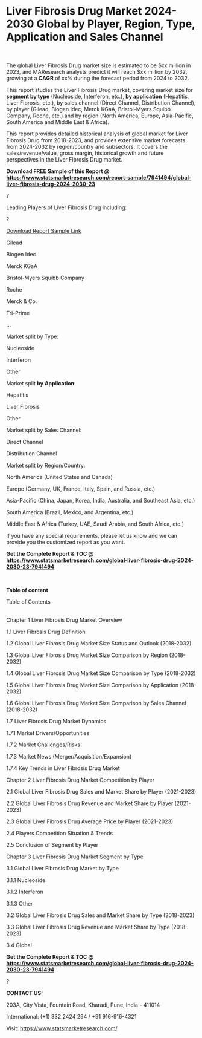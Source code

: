 <h1>Liver Fibrosis Drug Market 2024-2030 Global by Player, Region, Type, Application and Sales Channel</h1><br/><p>The global Liver Fibrosis Drug market size is estimated to be $xx million in 2023, and MAResearch analysts predict it will reach $xx million by 2032, growing at a <strong>CAGR</strong> of xx% during the forecast period from 2024 to 2032.</p>
 
 
 
 <p>This report studies the Liver Fibrosis Drug market, covering market size for <strong>segment by type</strong> (Nucleoside, Interferon, etc.), <strong>by application</strong> (Hepatitis, Liver Fibrosis, etc.), by sales channel (Direct Channel, Distribution Channel), by player (Gilead, Biogen Idec, Merck KGaA, Bristol-Myers Squibb Company, Roche, etc.) and by region (North America, Europe, Asia-Pacific, South America and Middle East & Africa).</p>
 
 
 
 <p>This report provides detailed historical analysis of global market for Liver Fibrosis Drug from 2018-2023, and provides extensive market forecasts from 2024-2032 by region/country and subsectors. It covers the sales/revenue/value, gross margin, historical growth and future perspectives in the Liver Fibrosis Drug market.</p>
 
 
 
 <div><b>Download FREE Sample of this Report @ <a href="https://www.statsmarketresearch.com/download-free-sample/7941494/global-liver-fibrosis-drug-2024-2030-23">https://www.statsmarketresearch.com/report-sample/7941494/global-liver-fibrosis-drug-2024-2030-23</a></b></div>
 
 
 
 <p>? </p>
 
 
 
 <p>Leading Players of Liver Fibrosis Drug including:</p>
 
 
 
 <p>? </p>
 
 
 
 <p><a href="https://www.statsmarketresearch.com/download-free-sample/7941494/global-liver-fibrosis-drug-2024-2030-23">Download Report Sample Link</a></p>
 
 
 
 <p>Gilead</p>
 
 
 
 <p>Biogen Idec</p>
 
 
 
 <p>Merck KGaA</p>
 
 
 
 <p>Bristol-Myers Squibb Company</p>
 
 
 
 <p>Roche</p>
 
 
 
 <p>Merck & Co.</p>
 
 
 
 <p>Tri-Prime</p>
 
 
 
 <p>...</p>
 
 
 
 <p>Market split by Type:</p>
 
 
 
 <p>Nucleoside</p>
 
 
 
 <p>Interferon</p>
 
 
 
 <p>Other</p>
 
 
 
 <p>Market split <strong>by Application</strong>:</p>
 
 
 
 <p>Hepatitis</p>
 
 
 
 <p>Liver Fibrosis</p>
 
 
 
 <p>Other</p>
 
 
 
 <p>Market split by Sales Channel:</p>
 
 
 
 <p>Direct Channel</p>
 
 
 
 <p>Distribution Channel</p>
 
 
 
 <p>Market split by Region/Country:</p>
 
 
 
 <p>North America (United States and Canada)</p>
 
 
 
 <p>Europe (Germany, UK, France, Italy, Spain, and Russia, etc.)</p>
 
 
 
 <p>Asia-Pacific (China, Japan, Korea, India, Australia, and Southeast Asia, etc.)</p>
 
 
 
 <p>South America (Brazil, Mexico, and Argentina, etc.)</p>
 
 
 
 <p>Middle East & Africa (Turkey, UAE, Saudi Arabia, and South Africa, etc.)</p>
 
 
 
 <p>If you have any special requirements, please let us know and we can provide you the customized report as you want.</p>
 
 
 
 <div><b>Get the Complete Report & TOC @ <a href="https://www.statsmarketresearch.com/global-liver-fibrosis-drug-2024-2030-23-7941494">https://www.statsmarketresearch.com/global-liver-fibrosis-drug-2024-2030-23-7941494</a></b></div>
 
 
 
 <p><br />
 
 <b>Table of content</b></p>
 
 
 
 <p>Table of Contents<br />
 
 <br />
 
 Chapter 1 Liver Fibrosis Drug Market Overview<br />
 
 1.1 Liver Fibrosis Drug Definition<br />
 
 1.2 Global Liver Fibrosis Drug Market Size Status and Outlook (2018-2032)<br />
 
 1.3 Global Liver Fibrosis Drug Market Size Comparison by Region (2018-2032)<br />
 
 1.4 Global Liver Fibrosis Drug Market Size Comparison by Type (2018-2032)<br />
 
 1.5 Global Liver Fibrosis Drug Market Size Comparison by Application (2018-2032)<br />
 
 1.6 Global Liver Fibrosis Drug Market Size Comparison by Sales Channel (2018-2032)<br />
 
 1.7 Liver Fibrosis Drug Market Dynamics<br />
 
 1.7.1 Market Drivers/Opportunities<br />
 
 1.7.2 Market Challenges/Risks<br />
 
 1.7.3 Market News (Merger/Acquisition/Expansion)<br />
 
 1.7.4 Key Trends in Liver Fibrosis Drug Market<br />
 
 Chapter 2 Liver Fibrosis Drug Market Competition by Player<br />
 
 2.1 Global Liver Fibrosis Drug Sales and Market Share by Player (2021-2023)<br />
 
 2.2 Global Liver Fibrosis Drug Revenue and Market Share by Player (2021-2023)<br />
 
 2.3 Global Liver Fibrosis Drug Average Price by Player (2021-2023)<br />
 
 2.4 Players Competition Situation & Trends<br />
 
 2.5 Conclusion of Segment by Player<br />
 
 Chapter 3 Liver Fibrosis Drug Market Segment by Type<br />
 
 3.1 Global Liver Fibrosis Drug Market by Type<br />
 
 3.1.1 Nucleoside<br />
 
 3.1.2 Interferon<br />
 
 3.1.3 Other<br />
 
 3.2 Global Liver Fibrosis Drug Sales and Market Share by Type (2018-2023)<br />
 
 3.3 Global Liver Fibrosis Drug Revenue and Market Share by Type (2018-2023)<br />
 
 3.4 Global</p>
 
 
 
 <div><b>Get the Complete Report & TOC @ <a href="https://www.statsmarketresearch.com/global-liver-fibrosis-drug-2024-2030-23-7941494">https://www.statsmarketresearch.com/global-liver-fibrosis-drug-2024-2030-23-7941494</a></b></div>
 
 
 
 <p>? </p>
 
 
 
 <p><b>CONTACT US:</b><br />
 
 203A, City Vista, Fountain Road, Kharadi, Pune, India - 411014<br />
 
 International: (+1) 332 2424 294 / +91 916-916-4321<br />
 
 Visit: <a href="https://www.statsmarketresearch.com/">https://www.statsmarketresearch.com/</a></p>